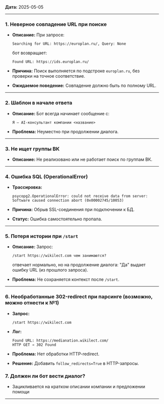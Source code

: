 **Дата:** 2025-05-05

---

### 1. Неверное совпадение URL при поиске

* **Описание:**
  При запросе:

  ```
  Searching for URL: https://europlan.ru/, Query: None
  ```

  бот возвращает:

  ```
  Found URL: https://ids.europlan.ru/
  ```
* **Причина:** Поиск выполняется по подстроке `europlan.ru`, без проверки на точное соответствие.
* **Ожидаемое поведение:** Совпадение должно быть по полному URL.

---

### 2. Шаблон в начале ответа

* **Описание:** Бот всегда начинает сообщение с:

  ```
  Я – AI-консультант компании <название>
  ```
* **Проблема:** Неуместно при продолжении диалога.

---

### 3. Не ищет группы ВК

* **Описание:** Не реализовано или не работает поиск по группам ВК.

---

### 4. Ошибка SQL (OperationalError)

* **Трассировка:**

  ```
  psycopg2.OperationalError: could not receive data from server: Software caused connection abort (0x00002745/10053)
  ```
* **Причина:** Обрыв SSL-соединения при подключении к БД.
* **Статус:** Ошибка самостоятельно пропала.

---

### 5. Потеря истории при `/start`

* **Описание:** Запрос:

  ```
  /start https://wikilect.com чем занимаются?
  ```

  отвечает нормально, но на продолжение диалога: "Да"
  выдает ошибку URL (из прошлого запроса).
* **Проблема:** Не сохраняется контекст после `/start`.

---

### 6. Необработанные 302-redirect при парсинге (возможно, можно отнести к №1)

* **Запрос:**

  ```
  /start https://wikilect.com
  ```
* **Лог:**

  ```
  Found URL: https://medianation.wikilect.com/
  HTTP GET → 302 Found
  ```
* **Проблема:** Нет обработки HTTP-redirect.
* **Решение:** Добавить `follow_redirects=True` в HTTP-запросы.

### 7. Должен ли бот вести диалог? 
- Зацикливается на кратком описании компании и предложении помощи
---
